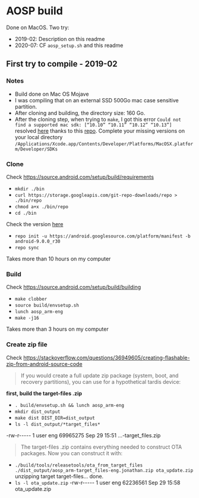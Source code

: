 # AOSP build

Done on MacOS. Two try:
- 2019-02: Description on this readme
- 2020-07: CF `aosp_setup.sh` and this readme

## First try to compile - 2019-02

### Notes

- Build done on Mac OS Mojave
- I was compiling that on an external SSD 500Go mac case sensitive partition.
- After cloning and building, the directory size: 160 Go.
- After the cloning step, when trying to `make`, I got this error `Could not find a supported mac sdk: [“10.10” “10.11” “10.12” “10.13”]` resolved [here](https://stackoverflow.com/questions/50760701/could-not-find-a-supported-mac-sdk-10-10-10-11-10-12-10-13?noredirect=1&lq=1) thanks to this [repo](https://github.com/phracker/MacOSX-SDKs). Complete your missing versions on your local directory `/Applications/Xcode.app/Contents/Developer/Platforms/MacOSX.platform/Developer/SDKs`

### Clone

Check https://source.android.com/setup/build/requirements

* `mkdir ./bin`
* `curl https://storage.googleapis.com/git-repo-downloads/repo > ./bin/repo`
* `chmod a+x ./bin/repo`
* `cd ./bin`

Check the version [here](https://source.android.com/setup/start/build-numbers.html#source-code-tags-and-builds)
* `repo init -u https://android.googlesource.com/platform/manifest -b android-9.0.0_r30`
* `repo sync`

Takes more than 10 hours on my computer

### Build

Check https://source.android.com/setup/build/building

* `make clobber`
* `source build/envsetup.sh`
* `lunch aosp_arm-eng`
* `make -j16`

Takes more than 3 hours on my computer

### Create zip file

Check https://stackoverflow.com/questions/36949605/creating-flashable-zip-from-android-source-code

> If you would create a full update zip package (system, boot, and recovery partitions), you can use for a hypothetical tardis device:

**first, build the target-files .zip**

* `. build/envsetup.sh && lunch aosp_arm-eng`
* `mkdir dist_output`
* `make dist DIST_DIR=dist_output`
* `ls -l dist_output/*target_files*`

-rw-r----- 1 user eng  69965275 Sep 29 15:51 ...-target_files.zip


> The target-files .zip contains everything needed to construct OTA packages. Now you can construct it with:

* `./build/tools/releasetools/ota_from_target_files ./dist_output/aosp_arm-target_files-eng.jonathan.zip ota_update.zip`
unzipping target target-files...
done.
* `ls -l ota_update.zip`
-rw-r----- 1 user eng 62236561 Sep 29 15:58 ota_update.zip

# 